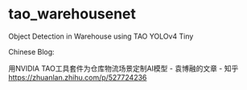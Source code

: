 # tao_warehousenet
Object Detection in Warehouse using TAO YOLOv4 Tiny

Chinese Blog:

用NVIDIA TAO工具套件为仓库物流场景定制AI模型 - 袁博融的文章 - 知乎
https://zhuanlan.zhihu.com/p/527724236